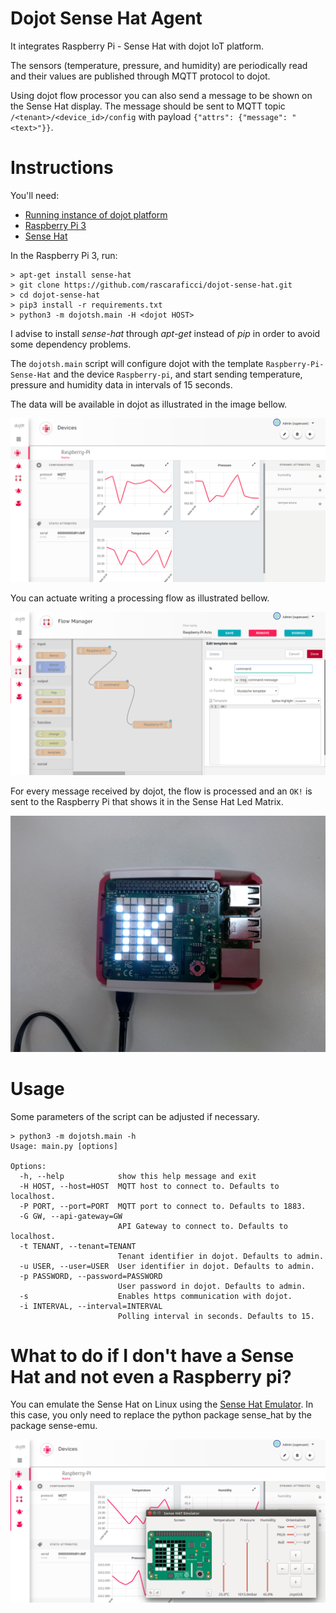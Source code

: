 # Dojot Sense Hat Agent
It integrates Raspberry Pi - Sense Hat with dojot IoT platform.

The sensors (temperature, pressure, and humidity) are periodically read and their values are published
through MQTT protocol to dojot.

Using dojot flow processor you can also send a message to be shown on the Sense Hat display. The message
should be sent to MQTT topic ```/<tenant>/<device_id>/config``` with payload ```{"attrs": {"message": "<text>"}}```.

# Instructions

You'll need:

* [Running instance of dojot platform](http://dojotdocs.readthedocs.io/en/latest/installation-guide.html)
* [Raspberry Pi 3](https://www.raspberrypi.org/products/raspberry-pi-3-model-b)
* [Sense Hat](https://www.raspberrypi.org/products/sense-hat/)

In the Raspberry Pi 3, run:

```shell
> apt-get install sense-hat
> git clone https://github.com/rascaraficci/dojot-sense-hat.git
> cd dojot-sense-hat
> pip3 install -r requirements.txt
> python3 -m dojotsh.main -H <dojot HOST>
```

I advise to install *sense-hat* through *apt-get* instead of *pip* in order to avoid some dependency problems.

The `dojotsh.main` script will configure dojot with the template `Raspberry-Pi-Sense-Hat` and the device
`Raspberry-pi`, and start sending temperature, pressure and humidity data in intervals of 15 seconds.

The data will be available in dojot as illustrated in the image bellow.

![Raspberry Pi data received by dojot](images/dojot-raspberry-pi-device-details.png)

You can actuate writing a processing flow as illustrated bellow.

![dojot flow for actuation](images/dojot-raspberry-pi-actuation1.jpg)

For every message received by dojot, the flow is processed and an `OK!` is sent to
the Raspberry Pi that shows it in the Sense Hat Led Matrix.

![Raspberry Pi received a command sent by dojot](images/dojot-raspberry-pi-actuation2.jpg)

# Usage

Some parameters of the script can be adjusted if necessary.

```shell
> python3 -m dojotsh.main -h
Usage: main.py [options]

Options:
  -h, --help            show this help message and exit
  -H HOST, --host=HOST  MQTT host to connect to. Defaults to localhost.
  -P PORT, --port=PORT  MQTT port to connect to. Defaults to 1883.
  -G GW, --api-gateway=GW
                        API Gateway to connect to. Defaults to localhost.
  -t TENANT, --tenant=TENANT
                        Tenant identifier in dojot. Defaults to admin.
  -u USER, --user=USER  User identifier in dojot. Defaults to admin.
  -p PASSWORD, --password=PASSWORD
                        User password in dojot. Defaults to admin.
  -s                    Enables https communication with dojot.
  -i INTERVAL, --interval=INTERVAL
                        Polling interval in seconds. Defaults to 15.
```

# What to do if I don't have a Sense Hat and not even a Raspberry pi?

You can emulate the Sense Hat on Linux using the
[Sense Hat Emulator](https://github.com/RPi-Distro/python-sense-emu).
In this case, you only need to replace the python package sense_hat by
the package sense-emu.

![Emulated Sense Hat](images/dojot-emulated-sense-hat.png)